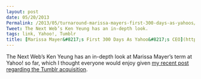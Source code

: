 ```yaml
---
layout: post
date: 05/20/2013
Permalink: /2013/05/turnaround-marissa-mayers-first-300-days-as-yahoos/
Tweet: The Next Web’s Ken Yeung has an in-depth look.
tags: link, Yahoo!, Tumblr
title: [Marissa Mayer&#8217;s First 300 Days As Yahoo&#8217;s CEO](http://thenextweb.com/insider/2013/05/19/turnaround-marissa-mayers-first-300-days-as-yahoos-ceo/)
---
```


<p>The Next Web&#8217;s Ken Yeung has an in-depth look at Marissa Mayer&#8217;s term at Yahoo! so far, which I thought everyone would enjoy given <a href="/2013/05/tumblr-as-a-blogging-platform">my recent post regarding the Tumblr acquisition</a>.</p>